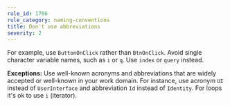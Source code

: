 ```yaml
---
rule_id: 1706
rule_category: naming-conventions
title: Don't use abbreviations
severity: 2
---
```

For example, use `ButtonOnClick` rather than `BtnOnClick`. Avoid single character variable names, such as `i` or `q`. Use `index` or `query` instead.

**Exceptions:** Use well-known acronyms and abbreviations that are widely accepted or well-known in your work domain. For instance, use acronym `UI` instead of `UserInterface` and abbreviation `Id` instead of `Identity`. For loops it's ok to use `i` (iterator).
